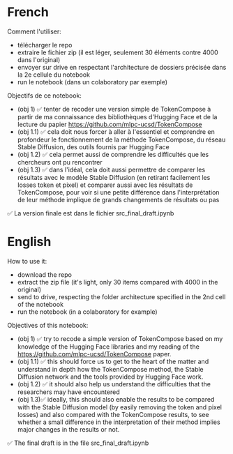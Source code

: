 # French

Comment l'utiliser:

* télécharger le repo
* extraire le fichier zip (il est léger, seulement 30 éléments contre 4000 dans l'original)
* envoyer sur drive en respectant l'architecture de dossiers précisée dans la 2e cellule du notebook
* run le notebook (dans un colaboratory par exemple)

Objectifs de ce notebook:

* (obj 1) ✅ tenter de recoder une version simple de TokenCompose à partir de ma connaissance des bibliothèques d'Hugging Face et de la lecture du papier https://github.com/mlpc-ucsd/TokenCompose
* (obj 1.1)  ✅ cela doit nous forcer à aller à l'essentiel et comprendre en profondeur le fonctionnement de la méthode TokenCompose, du réseau Stable Diffusion, des outils fournis par Hugging Face
* (obj 1.2) ✅ cela permet aussi de comprendre les difficultés que les chercheurs ont pu rencontrer
* (obj 1.3) ✅ dans l'idéal, cela doit aussi permettre de comparer les résultats avec le modèle Stable Diffusion (en retirant facilement les losses token et pixel) et comparer aussi avec les résultats de TokenCompose, pour voir si une petite différence dans l'interprétation de leur méthode implique de grands changements de résultats ou pas

✅ La version finale est dans le fichier src_final_draft.ipynb 

# English

How to use it:

* download the repo
* extract the zip file (it's light, only 30 items compared with 4000 in the original)
* send to drive, respecting the folder architecture specified in the 2nd cell of the notebook
* run the notebook (in a colaboratory for example)

Objectives of this notebook:

* (obj 1) ✅ try to recode a simple version of TokenCompose based on my knowledge of the Hugging Face libraries and my reading of the https://github.com/mlpc-ucsd/TokenCompose paper.
* (obj 1.1) ✅ this should force us to get to the heart of the matter and understand in depth how the TokenCompose method, the Stable Diffusion network and the tools provided by Hugging Face work.
* (obj 1.2) ✅ it should also help us understand the difficulties that the researchers may have encountered
* (obj 1.3)✅ ideally, this should also enable the results to be compared with the Stable Diffusion model (by easily removing the token and pixel losses) and also compared with the TokenCompose results, to see whether a small difference in the interpretation of their method implies major changes in the results or not.

✅ The final draft is in the file src_final_draft.ipynb 
